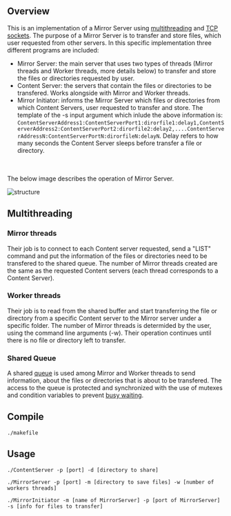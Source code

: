 ## Overview

This is an implementation of a Mirror Server using [multithreading](https://en.wikipedia.org/wiki/Thread_(computing)#Multithreading) and [TCP sockets](https://en.wikipedia.org/wiki/Network_socket). The purpose of a Mirror Server is to transfer and store files, which user requested from other servers. In this specific implementation three different programs are included:

- Mirror Server: the main server that uses two types of threads (Mirror threads and Worker threads, more details below) to transfer and store the files or directories requested by user.
- Content Server: the servers that contain the files or directories to be transfered. Works alongside with Mirror and Worker threads.
- Mirror Initiator: informs the Mirror Server which files or directories from which Content Servers, user requested to transfer and store. The template of the -s input argument which inlude the above information is: `ContentServerAddress1:ContentServerPort1:dirorfile1:delay1,ContentServerAddress2:ContentServerPort2:dirorfile2:delay2,....ContentServerAddressN:ContentServerPortN:dirorfileN:delayN`. Delay refers to how many seconds the Content Server sleeps before transfer a file or directory.
<br />
<br />
The below image describes the operation of Mirror Server.

![structure](https://github.com/chanioxaris/multithreaded-mirror-server/blob/master/img/structure.png)

## Multithreading

### Mirror threads
Their job is to connect to each Content server requested, send a "LIST" command and put the information of the files or directories need to be transfered to the shared queue. The number of Mirror threads created are the same as the requested Content servers (each thread corresponds to a Content Server).

### Worker threads
Their job is to read from the shared buffer and start transferring the file or directory from a specific Content server to the Mirror server under a specific folder. The number of Mirror threads is determided by the user, using the command line arguments (-w). Their operation continues until there is no file or directory left to transfer.

### Shared Queue
A shared [queue](https://en.wikipedia.org/wiki/Queue_(abstract_data_type)) is used among Mirror and Worker threads to send information, about the files or directories that is about to be transfered. The access to the queue is protected and synchronized with the use of mutexes and condition variables to prevent [busy waiting](https://en.wikipedia.org/wiki/Busy_waiting).

## Compile

`./makefile`

## Usage

`./ContentServer -p [port] -d [directory to share]`

`./MirrorServer -p [port] -m [directory to save files] -w [number of workers threads]`

`./MirrorInitiator -m [name of MirrorServer] -p [port of MirrorServer] -s [info for files to transfer]`
